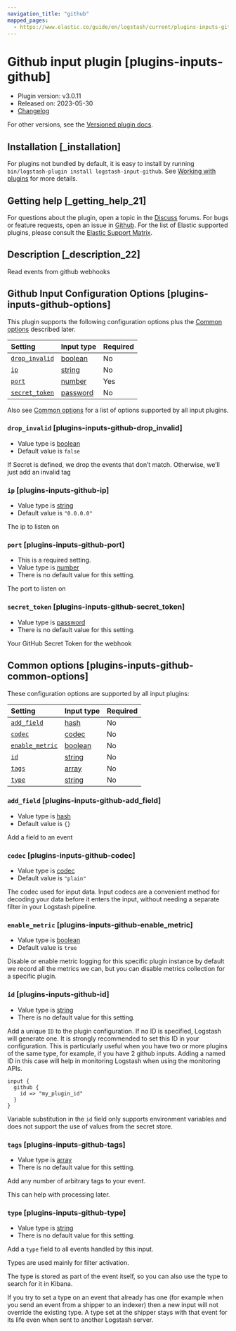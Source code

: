```yaml
---
navigation_title: "github"
mapped_pages:
  - https://www.elastic.co/guide/en/logstash/current/plugins-inputs-github.html
---
```


# Github input plugin [plugins-inputs-github]

* Plugin version: v3.0.11
* Released on: 2023-05-30
* [Changelog](https://github.com/logstash-plugins/logstash-input-github/blob/v3.0.11/CHANGELOG.md)

For other versions, see the [Versioned plugin docs](https://www.elastic.co/guide/en/logstash-versioned-plugins/current/input-github-index.html).

## Installation [_installation]

For plugins not bundled by default, it is easy to install by running `bin/logstash-plugin install logstash-input-github`. See [Working with plugins](https://www.elastic.co/guide/en/logstash/8.18/working-with-plugins.html) for more details.

## Getting help [_getting_help_21]

For questions about the plugin, open a topic in the [Discuss](http://discuss.elastic.co) forums. For bugs or feature requests, open an issue in [Github](https://github.com/logstash-plugins/logstash-input-github). For the list of Elastic supported plugins, please consult the [Elastic Support Matrix](https://www.elastic.co/support/matrix#logstash_plugins).

## Description [_description_22]

Read events from github webhooks

## Github Input Configuration Options [plugins-inputs-github-options]

This plugin supports the following configuration options plus the [Common options](plugins-inputs-github.md#plugins-inputs-github-common-options) described later.

| Setting | Input type | Required |
| :- | :- | :- |
| [`drop_invalid`](plugins-inputs-github.md#plugins-inputs-github-drop_invalid) | [boolean](value-types.md#boolean) | No |
| [`ip`](plugins-inputs-github.md#plugins-inputs-github-ip) | [string](value-types.md#string) | No |
| [`port`](plugins-inputs-github.md#plugins-inputs-github-port) | [number](value-types.md#number) | Yes |
| [`secret_token`](plugins-inputs-github.md#plugins-inputs-github-secret_token) | [password](value-types.md#password) | No |

Also see [Common options](plugins-inputs-github.md#plugins-inputs-github-common-options) for a list of options supported by all input plugins.

### `drop_invalid` [plugins-inputs-github-drop_invalid]

* Value type is [boolean](value-types.md#boolean)
* Default value is `false`

If Secret is defined, we drop the events that don’t match. Otherwise, we’ll just add an invalid tag

### `ip` [plugins-inputs-github-ip]

* Value type is [string](value-types.md#string)
* Default value is `"0.0.0.0"`

The ip to listen on

### `port` [plugins-inputs-github-port]

* This is a required setting.
* Value type is [number](value-types.md#number)
* There is no default value for this setting.

The port to listen on

### `secret_token` [plugins-inputs-github-secret_token]

* Value type is [password](value-types.md#password)
* There is no default value for this setting.

Your GitHub Secret Token for the webhook

## Common options [plugins-inputs-github-common-options]

These configuration options are supported by all input plugins:

| Setting | Input type | Required |
| :- | :- | :- |
| [`add_field`](plugins-inputs-github.md#plugins-inputs-github-add_field) | [hash](value-types.md#hash) | No |
| [`codec`](plugins-inputs-github.md#plugins-inputs-github-codec) | [codec](value-types.md#codec) | No |
| [`enable_metric`](plugins-inputs-github.md#plugins-inputs-github-enable_metric) | [boolean](value-types.md#boolean) | No |
| [`id`](plugins-inputs-github.md#plugins-inputs-github-id) | [string](value-types.md#string) | No |
| [`tags`](plugins-inputs-github.md#plugins-inputs-github-tags) | [array](value-types.md#array) | No |
| [`type`](plugins-inputs-github.md#plugins-inputs-github-type) | [string](value-types.md#string) | No |

### `add_field` [plugins-inputs-github-add_field]

* Value type is [hash](value-types.md#hash)
* Default value is `{}`

Add a field to an event

### `codec` [plugins-inputs-github-codec]

* Value type is [codec](value-types.md#codec)
* Default value is `"plain"`

The codec used for input data. Input codecs are a convenient method for decoding your data before it enters the input, without needing a separate filter in your Logstash pipeline.

### `enable_metric` [plugins-inputs-github-enable_metric]

* Value type is [boolean](value-types.md#boolean)
* Default value is `true`

Disable or enable metric logging for this specific plugin instance by default we record all the metrics we can, but you can disable metrics collection for a specific plugin.

### `id` [plugins-inputs-github-id]

* Value type is [string](value-types.md#string)
* There is no default value for this setting.

Add a unique `ID` to the plugin configuration. If no ID is specified, Logstash will generate one. It is strongly recommended to set this ID in your configuration. This is particularly useful when you have two or more plugins of the same type, for example, if you have 2 github inputs. Adding a named ID in this case will help in monitoring Logstash when using the monitoring APIs.

```
input {
  github {
    id => "my_plugin_id"
  }
}
```

Variable substitution in the `id` field only supports environment variables and does not support the use of values from the secret store.

### `tags` [plugins-inputs-github-tags]

* Value type is [array](value-types.md#array)
* There is no default value for this setting.

Add any number of arbitrary tags to your event.

This can help with processing later.

### `type` [plugins-inputs-github-type]

* Value type is [string](value-types.md#string)
* There is no default value for this setting.

Add a `type` field to all events handled by this input.

Types are used mainly for filter activation.

The type is stored as part of the event itself, so you can also use the type to search for it in Kibana.

If you try to set a type on an event that already has one (for example when you send an event from a shipper to an indexer) then a new input will not override the existing type. A type set at the shipper stays with that event for its life even when sent to another Logstash server.
